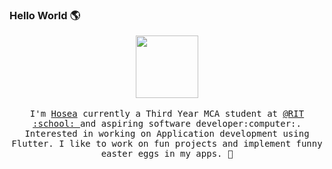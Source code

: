 ### Hello World 🌎

<p align="center">
  <img src="https://raw.githubusercontent.com/coderjojo/coderjojo/master/img/github.gif" width=100>
  <br><br>
  <samp>
    I'm <a href="https://hvkalayil.github.io/">Hosea</a> currently a Third Year MCA student at <a href="http://www.rit.ac.in/">@RIT :school: </a> and aspiring software developer:computer:. Interested in working on Application development using Flutter. I like to work on fun projects and implement funny easter eggs in my apps. 🥚
  </samp>
</p>
